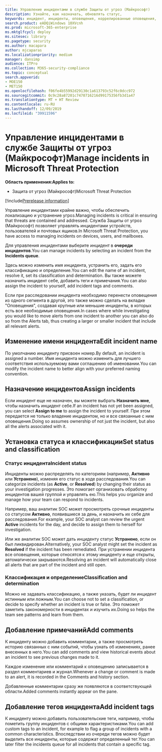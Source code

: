 ```yaml
---
title: Управление инцидентами в службе Защиты от угроз (Майкрософт)
description: Узнайте, как назначать, обновлять статус,
keywords: инцидент, инциденты, оповещения, коррелированные оповещения, назначить, обновить, состояние, управление, классификация, Microsoft, 365, m365
search.product: eADQiWindows 10XVcnh
ms.prod: microsoft-365-enterprise
ms.mktglfcycl: deploy
ms.sitesec: library
ms.pagetype: security
ms.author: macapara
author: mjcaparas
ms.localizationpriority: medium
manager: dansimp
audience: ITPro
ms.collection: M365-security-compliance
ms.topic: conceptual
search.appverid:
- MOE150
- MET150
ms.openlocfilehash: f06fe4b55992d29130c1a613793c52f6c0dcc972
ms.sourcegitcommit: 0c9c28a87201c7470716216d99175356fb3d1a47
ms.translationtype: MT + HT Review
ms.contentlocale: ru-RU
ms.lasthandoff: 12/09/2019
ms.locfileid: "39911596"
---
```

# <a name="manage-incidents-in-microsoft-threat-protection"></a><span data-ttu-id="c1aaa-104">Управление инцидентами в службе Защиты от угроз (Майкрософт)</span><span class="sxs-lookup"><span data-stu-id="c1aaa-104">Manage incidents in Microsoft Threat Protection</span></span>

<span data-ttu-id="c1aaa-105">**Область применения:**</span><span class="sxs-lookup"><span data-stu-id="c1aaa-105">**Applies to:**</span></span>
- <span data-ttu-id="c1aaa-106">Защита от угроз (Майкрософт)</span><span class="sxs-lookup"><span data-stu-id="c1aaa-106">Microsoft Threat Protection</span></span>

[!include[Prerelease information](prerelease.md)]

<span data-ttu-id="c1aaa-107">Управление инцидентами крайне важно, чтобы обеспечить локализацию и устранение угроз.</span><span class="sxs-lookup"><span data-stu-id="c1aaa-107">Managing incidents is critical in ensuring that threats are contained and addressed.</span></span> <span data-ttu-id="c1aaa-108">Служба Защиты от угроз (Майкрософт) позволяет управлять инцидентами устройств, пользователей и почтовых ящиков.</span><span class="sxs-lookup"><span data-stu-id="c1aaa-108">In Microsoft Threat Protection, you have access to managing incidents on devices, users, and mailboxes.</span></span> 


<span data-ttu-id="c1aaa-109">Для управления инцидентами выберите инцидент в **очереди инцидентов**.</span><span class="sxs-lookup"><span data-stu-id="c1aaa-109">You can manage incidents by selecting an incident from the **Incidents queue**.</span></span> 

<span data-ttu-id="c1aaa-110">Здесь можно изменить имя инцидента, устранить его, задать его классификацию и определение.</span><span class="sxs-lookup"><span data-stu-id="c1aaa-110">You can edit the name of an incident, resolve it, set its classification and determination.</span></span> <span data-ttu-id="c1aaa-111">Вы также можете назначить инцидент себе, добавить теги и примечания.</span><span class="sxs-lookup"><span data-stu-id="c1aaa-111">You can also assign the incident to yourself, add incident tags and comments.</span></span>

<span data-ttu-id="c1aaa-112">Если при расследовании инцидента необходимо перенести оповещения из одного сегмента в другой, это также можно сделать на вкладке "Оповещения", создавая крупные или меньшие инциденты, в которых есть все необходимые оповещения.</span><span class="sxs-lookup"><span data-stu-id="c1aaa-112">In cases where while investigating you would like to move alerts from one incident to another you can also do so from the Alerts tab, thus creating a larger or smaller incident that include all relevant alerts.</span></span>

## <a name="edit-incident-name"></a><span data-ttu-id="c1aaa-113">Изменение имени инцидента</span><span class="sxs-lookup"><span data-stu-id="c1aaa-113">Edit incident name</span></span>
<span data-ttu-id="c1aaa-114">По умолчанию инциденту присвоен номер.</span><span class="sxs-lookup"><span data-stu-id="c1aaa-114">By default, an incident is assigned a number.</span></span> <span data-ttu-id="c1aaa-115">Имя инцидента можно изменить для лучшего соответствия используемому вами соглашению об именовании.</span><span class="sxs-lookup"><span data-stu-id="c1aaa-115">You can modify the incident name to better align with your preferred naming convention.</span></span>
 
## <a name="assign-incidents"></a><span data-ttu-id="c1aaa-116">Назначение инцидентов</span><span class="sxs-lookup"><span data-stu-id="c1aaa-116">Assign incidents</span></span>
<span data-ttu-id="c1aaa-117">Если инцидент еще не назначен, вы можете выбрать **Назначить мне**, чтобы назначить инцидент себе.</span><span class="sxs-lookup"><span data-stu-id="c1aaa-117">If an incident has not yet been assigned, you can select **Assign to me** to assign the incident to yourself.</span></span> <span data-ttu-id="c1aaa-118">При этом передается не только владение инцидентом, но и все связанные с ним оповещения.</span><span class="sxs-lookup"><span data-stu-id="c1aaa-118">Doing so assumes ownership of not just the incident, but also all the alerts associated with it.</span></span>

## <a name="set-status-and-classification"></a><span data-ttu-id="c1aaa-119">Установка статуса и классификации</span><span class="sxs-lookup"><span data-stu-id="c1aaa-119">Set status and classification</span></span>
### <a name="incident-status"></a><span data-ttu-id="c1aaa-120">Статус инцидента</span><span class="sxs-lookup"><span data-stu-id="c1aaa-120">Incident status</span></span>
<span data-ttu-id="c1aaa-121">Инциденты можно распределять по категориям (например, **Активно** или **Устранено**), изменяя его статус в ходе расследования.</span><span class="sxs-lookup"><span data-stu-id="c1aaa-121">You can categorize incidents (as **Active**, or **Resolved**) by changing their status as your investigation progresses.</span></span> <span data-ttu-id="c1aaa-122">Это помогает организовать обработку инцидентов вашей группой и управлять ею.</span><span class="sxs-lookup"><span data-stu-id="c1aaa-122">This helps you organize and manage how your team can respond to incidents.</span></span>

<span data-ttu-id="c1aaa-123">Например, ваш аналитик SOC может просмотреть срочные инциденты со статусом **Активно**, появившиеся за день, и назначить их себе для расследования.</span><span class="sxs-lookup"><span data-stu-id="c1aaa-123">For example, your SOC analyst can review the urgent **Active** incidents for the day, and decide to assign them to herself for investigation.</span></span>

<span data-ttu-id="c1aaa-124">Или же аналитик SOC может дать инциденту статус **Устранено**, если он был ликвидирован.</span><span class="sxs-lookup"><span data-stu-id="c1aaa-124">Alternatively, your SOC analyst might set the incident as **Resolved** if the incident has been remediated.</span></span> <span data-ttu-id="c1aaa-125">При устранении инцидента все оповещения, которые относятся к этому инциденту и еще открыты, автоматически закрываются.</span><span class="sxs-lookup"><span data-stu-id="c1aaa-125">Resolving an incident will automatically close all alerts that are part of the incident and still open.</span></span> 

### <a name="classification-and-determination"></a><span data-ttu-id="c1aaa-126">Классификация и определение</span><span class="sxs-lookup"><span data-stu-id="c1aaa-126">Classification and determination</span></span>
<span data-ttu-id="c1aaa-127">Можно не задавать классификацию, а также указать, будет ли инцидент истинным или ложным.</span><span class="sxs-lookup"><span data-stu-id="c1aaa-127">You can choose not to set a classification, or decide to specify whether an incident is true or false.</span></span> <span data-ttu-id="c1aaa-128">Это поможет заметить закономерности в инцидентах и изучить их.</span><span class="sxs-lookup"><span data-stu-id="c1aaa-128">Doing so helps the team see patterns and learn from them.</span></span> 

## <a name="add-comments"></a><span data-ttu-id="c1aaa-129">Добавление примечаний</span><span class="sxs-lookup"><span data-stu-id="c1aaa-129">Add comments</span></span>
<span data-ttu-id="c1aaa-130">К инциденту можно добавить комментарии, а также просмотреть историю связанных с ним событий, чтобы узнать об изменениях, ранее внесенных в него.</span><span class="sxs-lookup"><span data-stu-id="c1aaa-130">You can add comments and view historical events about an incident to see previous changes made to it.</span></span>

<span data-ttu-id="c1aaa-131">Каждое изменение или комментарий к оповещению записывается в раздел комментариев и журнал.</span><span class="sxs-lookup"><span data-stu-id="c1aaa-131">Whenever a change or comment is made to an alert, it is recorded in the Comments and history section.</span></span>

<span data-ttu-id="c1aaa-132">Добавленные комментарии сразу же появляются в соответствующей области.</span><span class="sxs-lookup"><span data-stu-id="c1aaa-132">Added comments instantly appear on the pane.</span></span>

## <a name="add-incident-tags"></a><span data-ttu-id="c1aaa-133">Добавление тегов инцидента</span><span class="sxs-lookup"><span data-stu-id="c1aaa-133">Add incident tags</span></span>
<span data-ttu-id="c1aaa-134">К инциденту можно добавить пользовательские теги, например, чтобы пометить группу инцидентов с общими характеристиками.</span><span class="sxs-lookup"><span data-stu-id="c1aaa-134">You can add custom tags to an incident, for example to flag a group of incidents with a common characteristics.</span></span> <span data-ttu-id="c1aaa-135">Впоследствии из очереди тегов можно будет выделить все инциденты, которые содержат определенный тег.</span><span class="sxs-lookup"><span data-stu-id="c1aaa-135">You can later filter the incidents queue for all incidents that contain a specific tag.</span></span>

